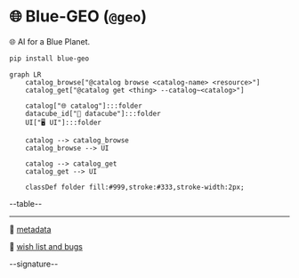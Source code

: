 # 🌐 Blue-GEO (`@geo`)

🌐 AI for a Blue Planet.

```bash
pip install blue-geo
```

```mermaid
graph LR
    catalog_browse["@catalog browse <catalog-name> <resource>"]
    catalog_get["@catalog get <thing> --catalog~<catalog>"]

    catalog["🌐 catalog"]:::folder
    datacube_id["🧊 datacube"]:::folder
    UI["🖥️ UI"]:::folder

    catalog --> catalog_browse
    catalog_browse --> UI

    catalog --> catalog_get
    catalog_get --> UI

    classDef folder fill:#999,stroke:#333,stroke-width:2px;
```

--table--

---

📜 [metadata](./metadata.yaml)

🎁 [wish list and bugs](https://github.com/kamangir/blue-geo/issues/8)

--signature--